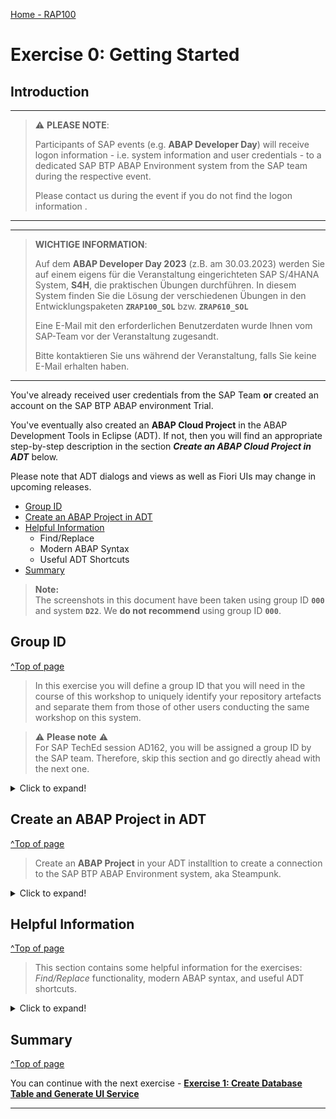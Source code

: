 [Home - RAP100](../../#exercises)

# Exercise 0: Getting Started

## Introduction

---
> ⚠ **PLEASE NOTE**:    
>  
> Participants of SAP events (e.g. **ABAP Developer Day**) will receive logon information - i.e. system information and user credentials - to a dedicated SAP BTP ABAP Environment system from the SAP team during the respective event.
> >
> Please contact us during the event if you do not find the logon information . 
---


---
> **WICHTIGE INFORMATION**: 
> 
> Auf dem **ABAP Developer Day 2023** (z.B. am 30.03.2023) werden Sie auf einem eigens für die Veranstaltung eingerichteten SAP S/4HANA System, **S4H**, die praktischen Übungen durchführen. In diesem System finden Sie die Lösung der verschiedenen Übungen in den Entwicklungspaketen **`ZRAP100_SOL`** bzw. **`ZRAP610_SOL`**   
> 
> Eine E-Mail mit den erforderlichen Benutzerdaten wurde Ihnen vom SAP-Team vor der Veranstaltung zugesandt.  
>
> Bitte kontaktieren Sie uns während der Veranstaltung, falls Sie keine E-Mail erhalten haben. 
---


You've already received user credentials from the SAP Team  **or** created an account on the SAP BTP ABAP environment Trial.

You've eventually also created an **ABAP Cloud Project** in the ABAP Development Tools in Eclipse (ADT). If not, then you will find an appropriate step-by-step description in the section _**Create an ABAP Cloud Project in ADT**_ below.

<!--
In this exercise you will define a group ID that you will need in the course of this workshop to uniquely identify your repository artefacts and separate them from those of other users conducting the same workshop on this system.
-->

Please note that ADT dialogs and views as well as Fiori UIs may change in upcoming releases.

<!--
- [Requirements](#requirements) 
- [Group ID](#group-id)
- [Create an ABAP Cloud Project in ADT](#create-an-abap-cloud-project-in-adt)
- [Create an ABAP Project in ADT](#create-an-abap-project-in-adt)
- [Helpful Information](#helpful-information)
  - [Find/Replace](#findreplace)
  - [Modern ABAP Syntax](#modern-abap-syntax)
  - [Useful ADT Shortcuts](#useful-adt-shortcuts)
- [Summary](#summary)
-->

- [Group ID](#group-id)
- [Create an ABAP Project in ADT](#create-an-abap-project-in-adt)
- [Helpful Information](#helpful-information)
  - Find/Replace
  - Modern ABAP Syntax
  - Useful ADT Shortcuts
- [Summary](#summary)


> **Note:**    
> The screenshots in this document have been taken using group ID **`000`** and system **`D22`**. We **do not recommend** using group ID **`000`**.

<!--
## Requirements
[^Top of page](#)

In order to participate in this hands-on session you MUST have installed the latest version of Eclipse and the latest version of the ABAP Development Tools (ADT) in Eclipse.  

Please check the following two short documents how to do this if you have not already done it:  
- [Install the ABAP Development Tools (ADT)](https://github.com/SAP-samples/abap-platform-rap-workshops/blob/main/requirements_rap_workshops.md#3-install-the-abap-development-tools-adt)  
- [Adapt the Web Browser settings in your ADT installation](https://github.com/SAP-samples/abap-platform-rap-workshops/blob/main/requirements_rap_workshops.md#4-adapt-the-web-browser-settings-in-your-adt-installation)  
-->

## Group ID
[^Top of page](#)

> In this exercise you will define a group ID that you will need in the course of this workshop to uniquely identify your repository artefacts 
> and separate them from those of other users conducting the same workshop on this system.

> ⚠ **Please note** ⚠  
> For SAP TechEd session AD162, you will be assigned a group ID by the SAP team. Therefore, skip this section and go directly ahead with the next one.

<!--
> ⚠ **Please note** ⚠  
> In case you've been assigned a group ID by the SAP team, then please skip this section and go directly ahead with the next one (_**Create an ABAP Cloud Project in ADT**_).
-->

<!--
Use the group ID assigned to you by the SAP team in the different exercises of this workshop.
-->

<details>
  <summary>Click to expand!</summary>
   
As the ABAP environment is used by many people, we've defined a naming pattern for each artefact you are going to create to make sure it doesn't conflict with other ones. 
  
For this, you'll find the placeholder **`###`** used in object names that must be replaced with the group ID of your choice during the exercises. 
  
The group ID can contain **a maximum of 3 characters (numbers and/or letters)** - e.g. `123`, `XY1`, or `ABC`. 

You can check for **already used group IDs** by choosing **Open ABAP Development Object** ![open_object_icon](images/adt_open_object.png) or pressing **Ctrl+Shift+A**, and searching for e.g. **`zrap100_*###`**, where **`###`** is your chosen suffix. All artefacts fitting that pattern will be listed.  

Try to add e.g. your initials, followed by a number to verify nobody else is already using this group ID.

  ![determine group id](images/groupid01.png) 
  <!-- <img src="images/groupid01.png" alt="determine group id" width="30%"> -->

_**No results**_ means this group ID seems to be available. You can note it as your group ID somewhere and use it in the next exercises.

Once you've found an available group ID, choose **Cancel**.

</details>
   
<!--
## Create an ABAP Cloud Project in ADT
[^Top of page](#)

> Create an **ABAP Cloud Project** in your ADT installtion to create a connection to the SAP BTP ABAP Environment system, aka Steampunk.

<details>
  <summary>Click to expand!</summary>
   
1. Open the **ABAP** perspective if not yet done.

    ![Open ABAP Perspective](images/abap_perspective.png)

2. Now create the **ABAP Cloud Project** as shown on the screenshots provided below. 

    ![Create ABAP Project Cloud 1/2](images/steampunk_systemlogon1.png)

    ![Create ABAP Project Cloud 2/2](images/steampunk_systemlogon2.png)

</details>
-->

## Create an ABAP Project in ADT
[^Top of page](#)

> Create an **ABAP Project** in your ADT installtion to create a connection to the SAP BTP ABAP Environment system, aka Steampunk.

<details>
  <summary>Click to expand!</summary>
   
1. Open the **ABAP** perspective if not yet done.

    ![Open ABAP Perspective](images/abap_perspective.png)

2. Now create the **ABAP Project** as shown on the screenshots provided below. 
  
  Enter the system information (SID, System IP, and Instance number) provided to you by the SAP event team.

    ![Create ABAP Project](images/adt_create_abapproject.png)

</details>

## Helpful Information
[^Top of page](#)

> This section contains some helpful information for the exercises: _Find/Replace_ functionality, modern ABAP syntax, and useful ADT shortcuts.

<details>
  <summary>Click to expand!</summary>
 
### Find/Replace

In the course of these exercises you will frequently see the task to "_replace the placeholder **`###`** with your group ID_". 

For this it's recommended to make use of the **Find/Replace** feature of the Eclipse Editor. It can be opened either via the menu (**_Edit -> Find/Replace..._**) or via **Ctrl+F**.
  
 ![find and replace](images/find01.png)
   
Choosing **Replace All** allows you to replace all ocurrences of **`###`** with your group ID.

  
### Modern ABAP Syntax

The modern, declarative, and expression-oriented ABAP language syntax will be used in the different exercises. It allows developers to write more simple and concise source code using new language features like inline declarations, constructor expressions.

> **Find more information in the ABAP Keyword Documentation**: [ABAP - Programming Language](https://help.sap.com/doc/abapdocu_cp_index_htm/CLOUD/en-US/index.htm?file=abenabap_reference.htm) 

  
### Useful ADT Shortcuts

Here are some useful ADT keyboard shortcuts for the ABAP development in Eclipse.

![ADT Shortcuts](images/adt_shortcuts.png)

More useful ADT shortcuts can be found here: [Link](https://blogs.sap.com/2013/11/21/useful-keyboard-shortcuts-for-abap-in-eclipse/).

> **Info**: You can display the full list of available shortcuts in the **Show Key Assit** in ADT by pressing **Ctrl+Shift+L**.
 
</details>


## Summary 
[^Top of page](#)

You can continue with the next exercise - **[Exercise 1: Create Database Table and Generate UI Service](../ex1/readme.md)**

---
